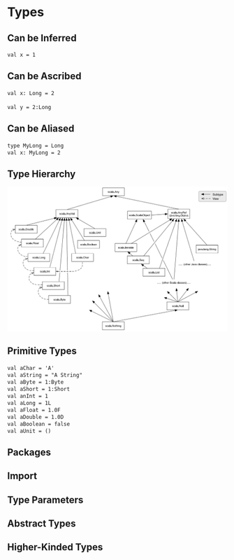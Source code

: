 # Types

## Can be Inferred

```tut
val x = 1
```

## Can be Ascribed

```tut
val x: Long = 2

val y = 2:Long
```

## Can be Aliased

```tut
type MyLong = Long
val x: MyLong = 2
```



## Type Hierarchy
![Scala Class Hierarchy](scala-class-hierarchy.png)



## Primitive Types

```tut
val aChar = 'A'
val aString = "A String"
val aByte = 1:Byte
val aShort = 1:Short
val anInt = 1
val aLong = 1L
val aFloat = 1.0F
val aDouble = 1.0D
val aBoolean = false
val aUnit = ()    
```


## Packages
## Import
## Type Parameters
## Abstract Types
## Higher-Kinded Types
